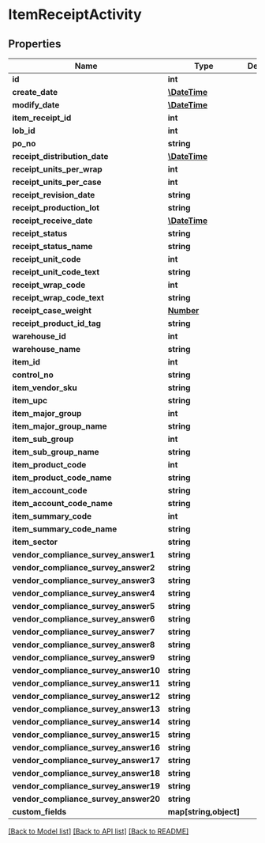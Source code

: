 # ItemReceiptActivity

## Properties
Name | Type | Description | Notes
------------ | ------------- | ------------- | -------------
**id** | **int** |  | [optional] 
**create_date** | [**\DateTime**](\DateTime.md) |  | [optional] 
**modify_date** | [**\DateTime**](\DateTime.md) |  | [optional] 
**item_receipt_id** | **int** |  | [optional] 
**lob_id** | **int** |  | 
**po_no** | **string** |  | [optional] 
**receipt_distribution_date** | [**\DateTime**](\DateTime.md) |  | [optional] 
**receipt_units_per_wrap** | **int** |  | [optional] 
**receipt_units_per_case** | **int** |  | [optional] 
**receipt_revision_date** | **string** |  | [optional] 
**receipt_production_lot** | **string** |  | [optional] 
**receipt_receive_date** | [**\DateTime**](\DateTime.md) |  | [optional] 
**receipt_status** | **string** |  | [optional] 
**receipt_status_name** | **string** |  | [optional] 
**receipt_unit_code** | **int** |  | [optional] 
**receipt_unit_code_text** | **string** |  | [optional] 
**receipt_wrap_code** | **int** |  | [optional] 
**receipt_wrap_code_text** | **string** |  | [optional] 
**receipt_case_weight** | [**Number**](Number.md) |  | [optional] 
**receipt_product_id_tag** | **string** |  | [optional] 
**warehouse_id** | **int** |  | [optional] 
**warehouse_name** | **string** |  | [optional] 
**item_id** | **int** |  | [optional] 
**control_no** | **string** |  | [optional] 
**item_vendor_sku** | **string** |  | [optional] 
**item_upc** | **string** |  | [optional] 
**item_major_group** | **int** |  | [optional] 
**item_major_group_name** | **string** |  | [optional] 
**item_sub_group** | **int** |  | [optional] 
**item_sub_group_name** | **string** |  | [optional] 
**item_product_code** | **int** |  | [optional] 
**item_product_code_name** | **string** |  | [optional] 
**item_account_code** | **string** |  | [optional] 
**item_account_code_name** | **string** |  | [optional] 
**item_summary_code** | **int** |  | [optional] 
**item_summary_code_name** | **string** |  | [optional] 
**item_sector** | **string** |  | [optional] 
**vendor_compliance_survey_answer1** | **string** |  | [optional] 
**vendor_compliance_survey_answer2** | **string** |  | [optional] 
**vendor_compliance_survey_answer3** | **string** |  | [optional] 
**vendor_compliance_survey_answer4** | **string** |  | [optional] 
**vendor_compliance_survey_answer5** | **string** |  | [optional] 
**vendor_compliance_survey_answer6** | **string** |  | [optional] 
**vendor_compliance_survey_answer7** | **string** |  | [optional] 
**vendor_compliance_survey_answer8** | **string** |  | [optional] 
**vendor_compliance_survey_answer9** | **string** |  | [optional] 
**vendor_compliance_survey_answer10** | **string** |  | [optional] 
**vendor_compliance_survey_answer11** | **string** |  | [optional] 
**vendor_compliance_survey_answer12** | **string** |  | [optional] 
**vendor_compliance_survey_answer13** | **string** |  | [optional] 
**vendor_compliance_survey_answer14** | **string** |  | [optional] 
**vendor_compliance_survey_answer15** | **string** |  | [optional] 
**vendor_compliance_survey_answer16** | **string** |  | [optional] 
**vendor_compliance_survey_answer17** | **string** |  | [optional] 
**vendor_compliance_survey_answer18** | **string** |  | [optional] 
**vendor_compliance_survey_answer19** | **string** |  | [optional] 
**vendor_compliance_survey_answer20** | **string** |  | [optional] 
**custom_fields** | **map[string,object]** |  | [optional] 

[[Back to Model list]](../README.md#documentation-for-models) [[Back to API list]](../README.md#documentation-for-api-endpoints) [[Back to README]](../README.md)


